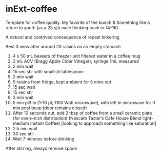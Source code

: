 # inExt-coffee

Template for coffee quality. My favorite of the bunch & Something like a return to youth (as a 25 y/o male thinking back to 14-16). 

A natural and contrived consequence of repeat tinkering.

Best 3 mins after around 20 raisins on an empty stomach




1. 4 x 50 mL beakers of freezer unit filtered water in a coffee mug
2. 3 mL ACV (Bragg Apple Cider Vinegar), syringe 1mL measured
3. 2 min wait
4. 15 sec stir with smallish tablespoon
5. 2 min wait
6. 9 raisins from fridge, kept ambient for 5 mins out
7. 15 sec wait
8. 15 sec stir
9. 3 min wait
10. 5 min pl3 in (1-10 pl; 1100 Watt microwave), with left in microwave for 3 min post beep (door remains closed)
11. After 10 seconds out, add 2 tbsp of coffee from a small ceramic plate (for even~nish distribution) (Nescafe Taster’s Cafe House Blend light-medium Instant Coffee) [looking to approach something like saturation]
12. 2.5 min wait
13. 30 sec stir
14. Wait 7 minutes before drinking

After stirring, always remove spoon
